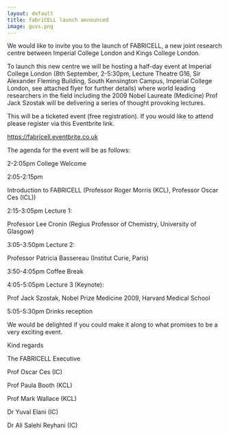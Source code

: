```yaml
---
layout: default
title: fabriCELL launch announced
image: guvs.png
---
```


We would like to invite you to the launch of FABRICELL, a new joint research centre between Imperial College London and Kings College London. 

To launch this new centre we will be hosting a half-day event at Imperial College London (8th September, 2-5:30pm, Lecture Theatre G16, Sir Alexander Fleming Building, South Kensington Campus, Imperial College London, see attached flyer for further details) where world leading researchers in the field including the 2009 Nobel Laureate (Medicine) Prof Jack Szostak will be delivering a series of thought provoking lectures.

This will be a ticketed event (free registration). If you would like to attend please register via this Eventbrite link.

https://fabricell.eventbrite.co.uk

The agenda for the event will be as follows:

 2-2:05pm                   College Welcome

 2:05-2:15pm     

Introduction to FABRICELL (Professor Roger Morris (KCL), Professor Oscar Ces (ICL))

2:15-3:05pm               Lecture 1:      

Professor Lee Cronin (Regius Professor of Chemistry, University of Glasgow)

3:05-3:50pm              Lecture 2:     

Professor Patricia Bassereau (Institut Curie, Paris)

3:50-4:05pm              Coffee Break

4:05-5:05pm              Lecture 3 (Keynote):

Prof Jack Szostak, Nobel Prize Medicine 2009,  Harvard Medical School

5:05-5:30pm              Drinks reception

We would be delighted if you could make it along to what promises to be a very exciting event.

Kind regards

The FABRICELL Executive

 Prof Oscar Ces (IC)

Prof Paula Booth (KCL)

Prof Mark Wallace (KCL)

Dr Yuval Elani (IC)

Dr Ali Salehi Reyhani (IC)